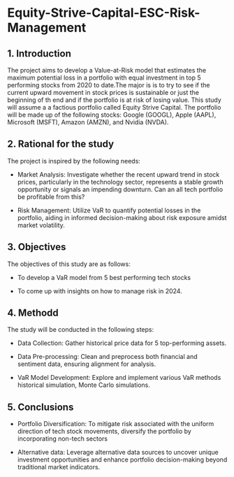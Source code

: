 # Equity-Strive-Capital-ESC-Risk-Management

## 1. Introduction

The project aims to develop a Value-at-Risk model that estimates the maximum potential loss in a
portfolio with equal investment in top 5 performing stocks from 2020 to date.The major is is to try to
see if the current upward movement in stock prices is sustainable or just the beginning of th end and
if the portfolio is at risk of losing value. This study will assume a a factious portfolio called Equity
Strive Capital. The portfolio will be made up of the following stocks: Google (GOOGL), Apple (AAPL),
Microsoft (MSFT), Amazon (AMZN), and Nvidia (NVDA).

## 2. Rational for the study

The project is inspired by the following needs:
* Market Analysis: Investigate whether the recent upward trend in stock prices, particularly in the technology sector, represents a stable growth opportunity or signals an impending downturn. Can an all tech portfolio be profitable from this?

* Risk Management: Utilize VaR to quantify potential losses in the portfolio, aiding in informed decision-making about risk exposure amidst market volatility.


## 3. Objectives 

The objectives of this study are as follows:
* To develop a VaR model from 5 best performing tech stocks

* To come up with insights on how to manage risk in 2024.

## 4. Methodd

The study will be conducted in the following steps:
* Data Collection: Gather historical price data for 5 top-performing assets.
  
* Data Pre-processing: Clean and preprocess both financial and sentiment data, ensuring alignment for analysis.

* VaR Model Development: Explore and implement various VaR methods historical simulation, Monte Carlo simulations.

## 5. Conclusions
* Portfolio Diversification: To mitigate risk associated with the uniform direction of tech stock movements, diversify the portfolio by incorporating non-tech sectors

* Alternative data: Leverage alternative data sources to uncover unique investment opportunities and enhance portfolio decision-making beyond traditional market indicators.
